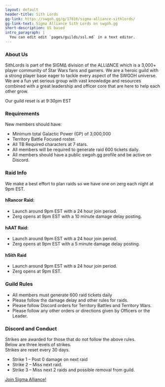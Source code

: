 ```yaml
---
layout: default
header-title: Sith Lords
gg-link: https://swgoh.gg/g/17816/sigma-alliance-sithlords/
gg-link-text: Sigma Alliance Sith Lords on swgoh.gg
short-description: US based
intro_paragraph: |
  You can edit edit `pages/guilds/ssl.md` in a text editor.
---
```


### About Us

SithLords is part of the SIGM&Delta; division of the ALLI&Delta;NCE which is a 3,000+ player community of Star Wars fans and gamers. We are a heroic guild with a strong player base eager to tackle every aspect of the SWGOH universe. We are a fun yet serious group with vast knowledge and resources combined with a great leadership and officer core that are here to help each other grow.<br>

Our guild reset is at 9:30pm EST

### Requirements

New members should have:

* Minimum total Galactic Power (GP) of 3,000,000
* Territory Battle Focused roster.
* All TB Required characters at 7 stars.
* All members will be required to generate raid 600 tickets daily.
* All members should have a public swgoh.gg profile and be active on Discord.

### Raid Info

We make a best effort to plan raids so we have one on zerg each night at 9pm EST.

#### hRancor Raid:

* Launch around 9pm EST with a 24 hour join period.
* Zerg opens at 9pm EST with a 10 minute damage delay posting.

#### hAAT Raid:

* Launch around 9pm EST with a 24 hour join period. 
* Zerg opens at 9pm EST with a 5 minute damage delay posting.

#### hSith Raid

* Launch around 9pm EST with a 24 hour join period.
* Zerg opens at 9pm EST.			

### Guild Rules

* All members must generate 600 raid tickets daily
* Please follow the damage delay and other rules for raids.
* Please follow Discord orders for Territory Battles and Territory Wars.
* Please follow any other orders or directions given by Officers or the Leader.


### Discord and Conduct

Strikes are awarded for those that do not follow the above rules. <br>
Below are three levels of strikes. <br>
Strikes are reset every 30 days. 

* Strike 1 – Post 0 damage on next raid
* Strike 2 – Miss next raid.
* Strike 3 – Miss next 2 raids and possible removal from guild.



[Join Sigma Alliance!](https://discord.gg/V33Kfaj)
